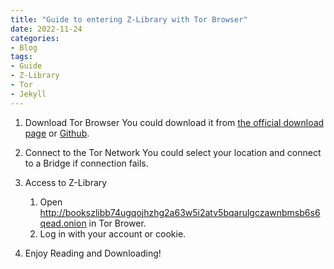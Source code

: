 ```yaml
---
title: "Guide to entering Z-Library with Tor Browser"
date: 2022-11-24
categories:
- Blog
tags:
- Guide
- Z-Library
- Tor
- Jekyll
---
```


1. Download Tor Browser
   You could download it from [the official download page](https://www.torproject.org/download) or [Github](https://github.com/TheTorProject/gettorbrowser/releases/).

2. Connect to the Tor Network
   You could select your location and connect to a Bridge if connection fails.

3. Access to Z-Library
   1. Open http://bookszlibb74ugqojhzhg2a63w5i2atv5bqarulgczawnbmsb6s6qead.onion in Tor Brower.
   2. Log in with your account or cookie.

4. Enjoy Reading and Downloading!

